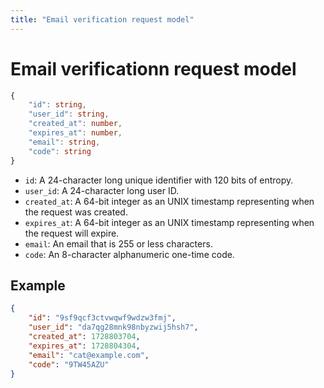 ```yaml
---
title: "Email verification request model"
---
```


# Email verificationn request model

```ts
{
    "id": string,
    "user_id": string,
    "created_at": number,
    "expires_at": number,
    "email": string,
    "code": string
}
```

- `id`: A 24-character long unique identifier with 120 bits of entropy.
- `user_id`: A 24-character long user ID.
- `created_at`: A 64-bit integer as an UNIX timestamp representing when the request was created.
- `expires_at`: A 64-bit integer as an UNIX timestamp representing when the request will expire.
- `email`: An email that is 255 or less characters.
- `code`: An 8-character alphanumeric one-time code.

## Example

```json
{
    "id": "9sf9qcf3ctvwqwf9wdzw3fmj",
    "user_id": "da7qg28mnk98nbyzwij5hsh7",
    "created_at": 1728803704,
    "expires_at": 1728804304,
    "email": "cat@example.com",
    "code": "9TW45AZU"
}
```
